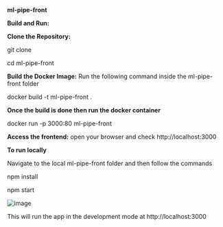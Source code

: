 **ml-pipe-front**

**Build and Run:**

**Clone the Repository:**

 git clone
 
 cd ml-pipe-front

**Build the Docker Image:**
Run the following command inside the ml-pipe-front folder

docker build -t ml-pipe-front .

**Once the build is done then run the docker container**

docker run -p 3000:80 ml-pipe-front


**Access the frontend:**
open your browser and check http://localhost:3000



**To run locally**

Navigate to the local ml-pipe-front folder and then follow the commands

npm install 

npm start

![image](https://github.com/user-attachments/assets/e1749a65-2384-4230-92d9-4c2ad564e1fd)

This will run the app in the development mode at http://localhost:3000
